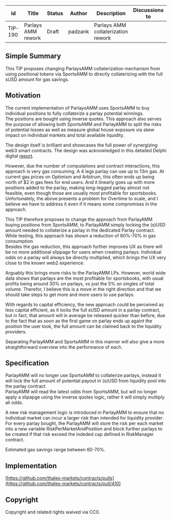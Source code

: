 | id | Title | Status | Author | Description | Discussions to | Created |
| ----------- | ----------- | ----------- | ----------- | ----------- | ----------- | ----------- |
| TIP-190 | Parlays AMM rework | Draft | padzank | Parlays AMM collaterization rework|  | 2023-12-04
 
## Simple Summary
This TIP proposes changing ParlaysAMM collaterization mechanism from using positional tokens via SportsAMM to directly collaterizing with the full sUSD amount for gas savings.

## Motivation
The current implementation of ParlaysAMM uses SportsAMM to buy individual positions to fully collaterize a parlay potential winnings.  
The positions are bought using inverse quotes. This approach also serves the purpose of allowing both SportsAMM and ParlayAMM to split the risks of potential losses as well as measure global house exposure via skew impact on individual markets and total available liquidity.  

The design itself is brilliant and showcases the full power of synergizing web3 smart contracts.  The design was acknowledged in this detailed Delphi digital [report](https://members.delphidigital.io/reports/heads-or-thales-exploring-the-potential-of-positional-parimutuel-markets).  

However, due the number of computations and contract interactions, this approach is very gas consuming. A 4 legs parlay can use up to 13m gas. At current gas prices on Optimism and Arbitrum, this often ends up being north of $2 in gas fees for end users. And it linearly goes up with more positions added to the parlay, making long-legged parlay almost not feasible, even though those are usually most profitable for sportsbooks.   
Unfortunately, the above presents a problem for Overtime to scale, and I believe we have to address it even if it means some compromises in the approach.  

This TIP therefore proposes to change the approach from ParlayAMM buying positions from SportsAMM, to ParlayAMM simply locking the (s)USD amount needed to collaterize a parlay in the dedicated Parlay contract. While testing, this approach has shown a reduction of 60%-70% in gas consumption.  
Besides the gas reduction, this approach further improves UX as there will be no more additional slippage for users when creating parlays. Individual odds on a parlay will always be directly multiplied, which brings the UX very close to the known web2 experience.  

Arguably this brings more risks to the ParlayAMM LPs. However, world wide data shows that parlays are the most profitable for sportsbooks, with usual profits being around 30% on parlays, vs just the 5% on singles of total volume. Therefor, I believe this is a move in the right direction and that we should take steps to get more and more users to use parlays. 

With regards to capital efficiency, the new approach could be perceived as less capital efficient, as it locks the full sUSD amount in a parlay contract, but in fact, that amount will in average be released quicker than before, due to the fact that as soon as the first game on parlay ends up againt the position the user took, the full amount can be claimed back to the liquidity providers. 

Separating ParlayAMM and SportsAMM in this manner will also give a more straightforward overview into the performance of each.    

## Specification
ParlayAMM will no longer use SportsAMM to collaterize parlays, instead it will lock the full amount of potential payout in (s)USD from liquidity pool into the parlay contract.  
ParlayAMM will read the latest odds from SportsAMM, but will no longer apply a slipapge using the inverse quotes logic, rather it will simply multiply all odds.  

A new risk management logic is introduced in ParlayAMM to ensure that no individual market can incur a larger risk than intended for liquidity provider. For every parlay bought, the ParlayAMM will store the risk per each market into a new variable RiskPerMarketAndPosition and block further parlays to be created if that risk exceed the indeded cap defined in RiskManager contract.  

Estimated gas savings range between 60-70%. 
 

## Implementation
[https://github.com/thales-markets/contracts/pulls](https://github.com/thales-markets/contracts/pull/410)

## Copyright
 
Copyright and related rights waived via CC0.
